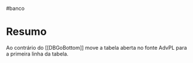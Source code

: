 #banco 



# Resumo 
Ao contrário do [[DBGoBottom]] move a tabela aberta no fonte AdvPL para a primeira linha da tabela.